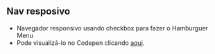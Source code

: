 ## Nav resposivo

* Navegador responsivo usando checkbox para fazer o Hamburguer Menu
* Pode visualizá-lo no Codepen clicando [aqui](https://codepen.io/evenilsonliandro/pen/ExgbQxQ).